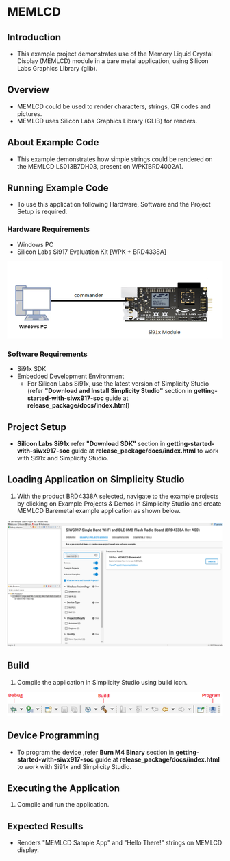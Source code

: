 # MEMLCD

## Introduction

- This example project demonstrates use of the Memory Liquid Crystal Display (MEMLCD) module in a bare metal application, using Silicon Labs Graphics Library (glib).

## Overview

- MEMLCD could be used to render characters, strings, QR codes and pictures.
- MEMLCD uses Silicon Labs Graphics Library (GLIB) for renders.

## About Example Code

- This example demonstrates how simple strings could be rendered on the MEMLCD LS013B7DH03, present on WPK[BRD4002A].

## Running Example Code

- To use this application following Hardware, Software and the Project Setup is required.

### Hardware Requirements

- Windows PC
- Silicon Labs Si917 Evaluation Kit [WPK + BRD4338A]

![Figure: Introduction](resources/readme/image500a.png)

### Software Requirements

- Si91x SDK
- Embedded Development Environment
  - For Silicon Labs Si91x, use the latest version of Simplicity Studio (refer **"Download and Install Simplicity Studio"** section in **getting-started-with-siwx917-soc** guide at **release_package/docs/index.html**)

## Project Setup

- **Silicon Labs Si91x** refer **"Download SDK"** section in **getting-started-with-siwx917-soc** guide at **release_package/docs/index.html** to work with Si91x and Simplicity Studio.

## Loading Application on Simplicity Studio

1. With the product BRD4338A selected, navigate to the example projects by clicking on Example Projects & Demos
   in Simplicity Studio and create MEMLCD Baremetal example application as shown below.

![Figure: Selecting Example project](resources/readme/image500b.png)

## Build

1. Compile the application in Simplicity Studio using build icon.

![Figure: Build run and Debug](resources/readme/image500c.png)

## Device Programming

- To program the device ,refer **Burn M4 Binary** section in **getting-started-with-siwx917-soc** guide at **release_package/docs/index.html** to work with Si91x and Simplicity Studio.

## Executing the Application

1. Compile and run the application.

## Expected Results

- Renders "MEMLCD Sample App" and "Hello There!" strings on MEMLCD display.
 